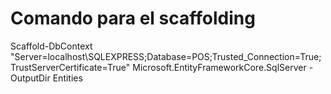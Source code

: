# Comando para el scaffolding
Scaffold-DbContext "Server=localhost\SQLEXPRESS;Database=POS;Trusted_Connection=True;TrustServerCertificate=True" Microsoft.EntityFrameworkCore.SqlServer -OutputDir Entities
